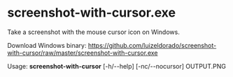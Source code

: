 # screenshot-with-cursor.exe
Take a screenshot with the mouse cursor icon on Windows.

Download Windows binary: https://github.com/luizeldorado/screenshot-with-cursor/raw/master/screenshot-with-cursor.exe

Usage: **screenshot-with-cursor** [-h/--help] [-nc/--nocursor] OUTPUT.PNG